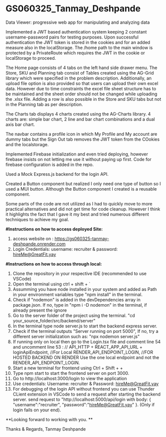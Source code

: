 # GS060325_Tanmay_Deshpande

Data Viewer: progressive web app for manipulating and analyzing data

Implemented a JWT based authentication system keeping 2 constant username-password pairs for testing purposes.
Upon successful authentication the JWT token is stored in the cookies and for an added measure also in the localStorage.
The /home path to the main window is protected by a PrivateRoute which requires the JWT in the cookie or localStorage to proceed.

The Home page consists of 4 tabs on the left hand side drawer menu.
The Store, SKU and Planning tab consist of Tables created using the AG-Grid library which were specified in the problem description. Additionally, an upload file option is also provided so that users can upload their own excel data. However due to time constraints the excel file sheet structure has to be maintained and the sheet order should not be changed while uploading the .xlsx file.
Adding a row is also possible in the Store and SKU tabs but not in the Planning tab as per description.

The Charts tab displays 4 charts created using the AG-Charts library. 4 charts are: simple bar chart, 2 line and bar chart combinations and a dual axis bar chart.

The navbar contains a profile icon in which My Profile and My account are dummy tabs but the Sign Out tab removes the JWT token from the COokies and the localstorage.

Implemented Firebase initialization and even tried deploying, however firebase insists on not letting me use it without paying up first. Code for firebase configuration is added in the repo.

Used a Mock Express.js backend for the login API.

Created a Button component but realized I only need one type of button so I used a MUI button. Although the Button component I created is a reusable component.

Some parts of the code are not utilized as I had to quickly move to more practical alternatives and did not get time for code cleanup. However I think it highlights the fact that I gave it my best and tried numerous different techniques to achieve my goal.

**#Instructions on how to access deployed Site:**
1. access website on : https://gs060325-tanmay-deshpande.onrender.com
2. Login Credentials:  username: recruiter & password: hireMe@GreatFit.yay


**#Instructions on how to access through local:**

1. Clone the repository in your respective IDE (recommended to use VSCode)
2. Open the terminal using ctrl + shift + `
3. Assumming you have node installed in your system and added as Path in your environment variables type "npm install" in the terminal.
4. Check if "nodemon" is added in the devDependencies array in package.json. If no, type in "npm i -D nodemon" in the terminal, if already present the ignore
5. Go to the server folder of the project using the terminal. "cd your_source_folder/src/backend/server"
6. In the terminal type node server.js to start the backend express server.
7. Check if the terminal outputs "Server running on port 5000", If no, try a different server initialization such as: "npx nodemon server.js"
8. If running only on local then go to the Login.tsx file and comment line 54 and uncomment line 53 : // API_HTTP + REACT_APP_API_URL + loginApiEndpoint, //For Local
        RENDER_API_ENDPOINT_LOGIN, //FOR HOSTED BACKEND ON RENDER
Use the one local endpoint and not the RENDER_API_ENDPOINT_LOGIN.
9. Start a new terminal for frontend using Ctrl + Shift + +
10. Type npm start to start the frontend server on port 3000.
11. Go to http://localhost:3000/login to view the application
12. Use credentials: Username: recruiter & Password: hireMe@GreatFit.yay
13. For debugging of the login API without frontend you can use Thunder CLient extension in VSCode to send a request after starting the backend server. send request to "http://localhost:5000/api/login with body: { "username":"recruiter", "password":"hireMe@GreatFit.yay" }. (Only if login fails on your end).

**Looking forward to working with you. **

Thanks & Regards,
Tanmay Deshpande
